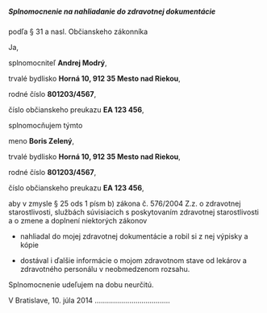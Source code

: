 ##### **Splnomocnenie na nahliadanie do zdravotnej dokumentácie**

 podľa § 31 a nasl. Občianskeho zákonníka

Ja,

splnomocniteľ **Andrej Modrý**,

trvalé bydlisko **Horná  10, 912 35 Mesto nad Riekou**,

rodné číslo **801203/4567**,

číslo občianskeho preukazu **EA 123 456**,

splnomocňujem týmto

meno **Boris Zelený**,

trvalé bydlisko **Horná  10, 912 35 Mesto nad Riekou**,

rodné číslo **801203/4567**,

číslo občianskeho preukazu **EA 123 456**,

aby v zmysle § 25 ods 1 písm b) zákona č. 576/2004 Z.z. o zdravotnej starostlivosti, službách súvisiacich s poskytovaním zdravotnej starostlivosti a o zmene a doplnení niektorých zákonov 

* nahliadal do mojej zdravotnej dokumentácie a robil si z nej výpisky a kópie

* dostával i ďalšie informácie o mojom zdravotnom stave od lekárov a zdravotného personálu v neobmedzenom rozsahu.

Splnomocnenie udeľujem na dobu neurčitú.

V Bratislave, 10. júla 2014  .....................................